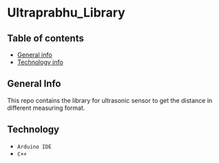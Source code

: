 

# Ultraprabhu_Library
## Table of contents
* [General info](#general-info) 
* [Technology info](#technology) 
## General Info
This repo contains the library for ultrasonic sensor to get the distance in different measuring format.
## Technology
* `Arduino IDE`
* `C++`
